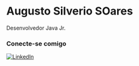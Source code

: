 # Augusto Silverio SOares

Desenvolvedor Java Jr.

### Conecte-se comigo

[![LinkedIn](https://img.shields.io/badge/-LinkedIn-000?style=for-the-badge&logo=linkedin&logoColor=30A3DC)](https://www.linkedin.com/in/augusto-silverio-soares/)
